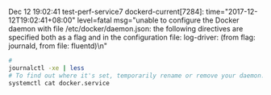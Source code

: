 

Dec 12 19:02:41 test-perf-service7 dockerd-current[7284]: time="2017-12-12T19:02:41+08:00" level=fatal msg="unable to configure the Docker daemon with file /etc/docker/daemon.json: the following directives are specified both as a flag and in the configuration file: log-driver: (from flag: journald, from file: fluentd)\n"

```sh
# 
journalctl -xe | less
# To find out where it's set, temporarily rename or remove your daemon.json and use 
systemctl cat docker.service
```